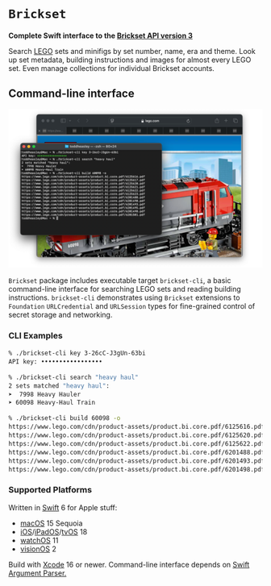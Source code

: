 # `Brickset`

__Complete Swift interface to the [Brickset API version 3](https://brickset.com/article/52664/api-version-3-documentation)__

Search [LEGO](https://www.lego.com) sets and minifigs by set number, name, era and theme. Look up set metadata, building instructions and images for almost every LEGO set. Even manage collections for individual Brickset accounts.

## Command-line interface

![](docs/brickset-cli.png)

`Brickset` package includes executable target `brickset-cli`, a basic command-line interface for searching LEGO sets and reading building instructions. `brickset-cli` demonstrates using `Brickset` extensions to `Foundation` `URLCredential` and `URLSession` types for fine-grained control of secret storage and networking.

### CLI Examples

```zsh
% ./brickset-cli key 3-26cC-J3gUn-63bi
API key: •••••••••••••••••
```

```zsh
% ./brickset-cli search "heavy haul"  
2 sets matched "heavy haul":
➤  7998 Heavy Hauler
➤ 60098 Heavy-Haul Train
```

```zsh
% ./brickset-cli build 60098 -o       
https://www.lego.com/cdn/product-assets/product.bi.core.pdf/6125616.pdf
https://www.lego.com/cdn/product-assets/product.bi.core.pdf/6125620.pdf
https://www.lego.com/cdn/product-assets/product.bi.core.pdf/6125622.pdf
https://www.lego.com/cdn/product-assets/product.bi.core.pdf/6201488.pdf
https://www.lego.com/cdn/product-assets/product.bi.core.pdf/6201493.pdf
https://www.lego.com/cdn/product-assets/product.bi.core.pdf/6201498.pdf
```

### Supported Platforms

Written in [Swift](https://developer.apple.com/swift) 6 for Apple stuff:

* [macOS](https://developer.apple.com/macos) 15 Sequoia
* [iOS](https://developer.apple.com/ios)/[iPadOS](https://developer.apple.com/ipad)/[tvOS](https://developer.apple.com/tvos) 18
* [watchOS](https://developer.apple.com/watchos) 11
* [visionOS](https://developer.apple.com/visionos) 2

Build with [Xcode](https://developer.apple.com/xcode) 16 or newer. Command-line interface depends on [Swift Argument Parser.](https://github.com/apple/swift-argument-parser)
